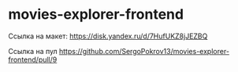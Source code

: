 # movies-explorer-frontend

Ссылка на макет:
https://disk.yandex.ru/d/7HufUKZ8jJEZBQ

Ссылка на пул
https://github.com/SergoPokrov13/movies-explorer-frontend/pull/9